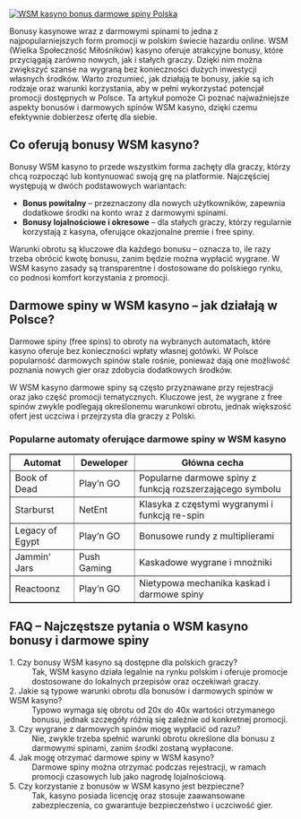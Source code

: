 [![WSM kasyno bonus darmowe spiny Polska](https://123-caf.pages.dev/gitsignup.png)](https://vrmoo.ru/Bt82HjjY)

<div>     <p>Bonusy kasynowe wraz z darmowymi spinami to jedna z najpopularniejszych form promocji w polskim świecie hazardu online. WSM (Wielka Społeczność Miłośników) kasyno oferuje atrakcyjne bonusy, które przyciągają zarówno nowych, jak i stałych graczy. Dzięki nim można zwiększyć szanse na wygraną bez konieczności dużych inwestycji własnych środków. Warto zrozumieć, jak działają te bonusy, jakie są ich rodzaje oraz warunki korzystania, aby w pełni wykorzystać potencjał promocji dostępnych w Polsce. Ta artykuł pomoże Ci poznać najważniejsze aspekty bonusów i darmowych spinów WSM kasyno, dzięki czemu efektywnie dobierzesz ofertę dla siebie.</p>    <h2>Co oferują bonusy WSM kasyno?</h2>   <p>Bonusy WSM kasyno to przede wszystkim forma zachęty dla graczy, którzy chcą rozpocząć lub kontynuować swoją grę na platformie. Najczęściej występują w dwóch podstawowych wariantach:</p>   <ul>     <li><strong>Bonus powitalny</strong> – przeznaczony dla nowych użytkowników, zapewnia dodatkowe środki na konto wraz z darmowymi spinami.</li>     <li><strong>Bonusy lojalnościowe i okresowe</strong> – dla stałych graczy, którzy regularnie korzystają z kasyna, oferujące okazjonalne premie i free spiny.</li>   </ul>   <p>Warunki obrotu są kluczowe dla każdego bonusu – oznacza to, ile razy trzeba obrócić kwotę bonusu, zanim będzie można wypłacić wygrane. W WSM kasyno zasady są transparentne i dostosowane do polskiego rynku, co podnosi komfort korzystania z promocji.</p>    <h2>Darmowe spiny w WSM kasyno – jak działają w Polsce?</h2>   <p>Darmowe spiny (free spins) to obroty na wybranych automatach, które kasyno oferuje bez konieczności wpłaty własnej gotówki. W Polsce popularność darmowych spinów stale rośnie, ponieważ dają one możliwość poznania nowych gier oraz zdobycia dodatkowych środków.</p>   <p>W WSM kasyno darmowe spiny są często przyznawane przy rejestracji oraz jako część promocji tematycznych. Kluczowe jest, że wygrane z free spinów zwykle podlegają określonemu warunkowi obrotu, jednak większość ofert jest uczciwa i przejrzysta dla graczy z Polski.</p>    <h3>Popularne automaty oferujące darmowe spiny w WSM kasyno</h3>   <table border="1" cellpadding="6" cellspacing="0">     <thead>       <tr>         <th>Automat</th>         <th>Deweloper</th>         <th>Główna cecha</th>       </tr>     </thead>     <tbody>       <tr>         <td>Book of Dead</td>         <td>Play’n GO</td>         <td>Popularne darmowe spiny z funkcją rozszerzającego symbolu</td>       </tr>       <tr>         <td>Starburst</td>         <td>NetEnt</td>         <td>Klasyka z częstymi wygranymi i funkcją re-spin</td>       </tr>       <tr>         <td>Legacy of Egypt</td>         <td>Play’n GO</td>         <td>Bonusowe rundy z multiplierami</td>       </tr>       <tr>         <td>Jammin' Jars</td>         <td>Push Gaming</td>         <td>Kaskadowe wygrane i mnożniki</td>       </tr>       <tr>         <td>Reactoonz</td>         <td>Play’n GO</td>         <td>Nietypowa mechanika kaskad i darmowe spiny</td>       </tr>     </tbody>   </table>    <h2>FAQ – Najczęstsze pytania o WSM kasyno bonusy i darmowe spiny</h2>   <dl>     <dt>1. Czy bonusy WSM kasyno są dostępne dla polskich graczy?</dt>     <dd>Tak, WSM kasyno działa legalnie na rynku polskim i oferuje promocje dostosowane do lokalnych przepisów oraz oczekiwań graczy.</dd>      <dt>2. Jakie są typowe warunki obrotu dla bonusów i darmowych spinów w WSM kasyno?</dt>     <dd>Typowo wymaga się obrotu od 20x do 40x wartości otrzymanego bonusu, jednak szczegóły różnią się zależnie od konkretnej promocji.</dd>      <dt>3. Czy wygrane z darmowych spinów mogę wypłacić od razu?</dt>     <dd>Nie, zwykle trzeba spełnić warunki obrotu określone dla bonusu z darmowymi spinami, zanim środki zostaną wypłacone.</dd>      <dt>4. Jak mogę otrzymać darmowe spiny w WSM kasyno?</dt>     <dd>Darmowe spiny można otrzymać podczas rejestracji, w ramach promocji czasowych lub jako nagrodę lojalnościową.</dd>      <dt>5. Czy korzystanie z bonusów w WSM kasyno jest bezpieczne?</dt>     <dd>Tak, kasyno posiada licencję oraz stosuje zaawansowane zabezpieczenia, co gwarantuje bezpieczeństwo i uczciwość gier.</dd>   </dl> </div>